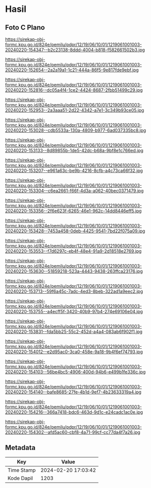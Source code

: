 # Hasil

## Foto C Plano

https://sirekap-obj-formc.kpu.go.id/824e/pemilu/pdpr/12/19/06/10/01/1219061001003-20240220-154347--b2c23138-8ddd-4004-b818-f582661502b3.jpg

https://sirekap-obj-formc.kpu.go.id/824e/pemilu/pdpr/12/19/06/10/01/1219061001003-20240220-152654--2a2a19a1-1c21-444a-86f5-9e817fde9ebf.jpg

https://sirekap-obj-formc.kpu.go.id/824e/pemilu/pdpr/12/19/06/10/01/1219061001003-20240220-152816--dc05a4f4-1ce2-4424-8687-2fbb51499c29.jpg

https://sirekap-obj-formc.kpu.go.id/824e/pemilu/pdpr/12/19/06/10/01/1219061001003-20240220-152953--2a3aaa51-2d22-4342-a7e1-3c349b93ce05.jpg

https://sirekap-obj-formc.kpu.go.id/824e/pemilu/pdpr/12/19/06/10/01/1219061001003-20240220-153028--cdb5533a-130a-4809-b977-6ad037335bc8.jpg

https://sirekap-obj-formc.kpu.go.id/824e/pemilu/pdpr/12/19/06/10/01/1219061001003-20240220-153133--8d89855b-1de5-42dc-b68a-9bf8e1c766ed.jpg

https://sirekap-obj-formc.kpu.go.id/824e/pemilu/pdpr/12/19/06/10/01/1219061001003-20240220-153207--e961a63c-be9b-4216-8cfb-a4c73ca66f32.jpg

https://sirekap-obj-formc.kpu.go.id/824e/pemilu/pdpr/12/19/06/10/01/1219061001003-20240220-153304--c6ea2661-f66f-4d3a-a062-40bec0371479.jpg

https://sirekap-obj-formc.kpu.go.id/824e/pemilu/pdpr/12/19/06/10/01/1219061001003-20240220-153356--2f6e623f-6265-46e1-962c-14dd8446eff5.jpg

https://sirekap-obj-formc.kpu.go.id/824e/pemilu/pdpr/12/19/06/10/01/1219061001003-20240220-153428--7453a458-0deb-4425-9541-7bd22f075a09.jpg

https://sirekap-obj-formc.kpu.go.id/824e/pemilu/pdpr/12/19/06/10/01/1219061001003-20240220-153553--f7d6297c-eb4f-48e4-91a9-2d18518e2769.jpg

https://sirekap-obj-formc.kpu.go.id/824e/pemilu/pdpr/12/19/06/10/01/1219061001003-20240220-153630--51859218-523a-4443-9438-263ffca23176.jpg

https://sirekap-obj-formc.kpu.go.id/824e/pemilu/pdpr/12/19/06/10/01/1219061001003-20240220-153713--59f6a45c-7adc-4ed3-8beb-322ad1a9eec2.jpg

https://sirekap-obj-formc.kpu.go.id/824e/pemilu/pdpr/12/19/06/10/01/1219061001003-20240220-153755--a4ecff5f-3420-40b9-97b4-274e69106e04.jpg

https://sirekap-obj-formc.kpu.go.id/824e/pemilu/pdpr/12/19/06/10/01/1219061001003-20240220-153831--fda5bb25-55c2-452d-a4a4-083ab6f902f1.jpg

https://sirekap-obj-formc.kpu.go.id/824e/pemilu/pdpr/12/19/06/10/01/1219061001003-20240220-154012--e2d95ac0-3ca0-458e-9a18-9b4f6ef74793.jpg

https://sirekap-obj-formc.kpu.go.id/824e/pemilu/pdpr/12/19/06/10/01/1219061001003-20240220-154103--56be4bc5-4906-400d-94b6-e499b1fe336c.jpg

https://sirekap-obj-formc.kpu.go.id/824e/pemilu/pdpr/12/19/06/10/01/1219061001003-20240220-154140--bafe8685-27fe-4b1d-9ef7-4b23633319a4.jpg

https://sirekap-obj-formc.kpu.go.id/824e/pemilu/pdpr/12/19/06/10/01/1219061001003-20240220-154216--366a7418-bdc6-463d-9d1c-e24cadc1ac0e.jpg

https://sirekap-obj-formc.kpu.go.id/824e/pemilu/pdpr/12/19/06/10/01/1219061001003-20240220-154302--afd5ac60-cbf8-4a71-99cf-cc77da4f7a26.jpg


## Metadata

| Key        | Value               |
| ---------- | ------------------- |
| Time Stamp | 2024-02-20 17:03:42 |
| Kode Dapil | 1203                |



